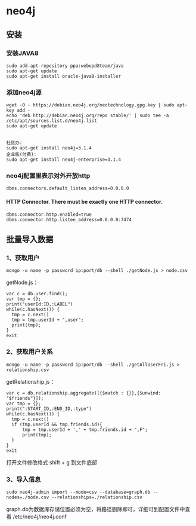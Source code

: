 # neo4j
## 安装
### 安装JAVA8
	sudo add-apt-repository ppa:webupd8team/java
	sudo apt-get update
	sudo apt-get install oracle-java8-installer

### 添加neo4j源
	wget -O - https://debian.neo4j.org/neotechnology.gpg.key | sudo apt-key add -
	echo 'deb http://debian.neo4j.org/repo stable/' | sudo tee -a /etc/apt/sources.list.d/neo4j.list
	sudo apt-get update


	社区办:
	sudo apt-get install neo4j=3.1.4
	企业版(付费):
	sudo apt-get install neo4j-enterprise=3.1.4


### neo4j配置里表示对外开放http
	dbms.connectors.default_listen_address=0.0.0.0
#### HTTP Connector. There must be exactly one HTTP connector.
	dbms.connector.http.enabled=true
	dbms.connector.http.listen_address=0.0.0.0:7474



## 批量导入数据

### 1、获取用户
	mongo -u name -p password ip:port/db --shell ./getNode.js > node.csv

getNode.js：

	var c = db.user.find();
	var tmp = {};
	print("userId:ID,:LABEL")
	while(c.hasNext()) {
	  tmp = c.next()
	  tmp = tmp.userId + ",user";
	  print(tmp);
	}
	exit


### 2、获取用户关系
	mongo -u name -p password ip:port/db --shell ./getAllUserFri.js > relationship.csv

getRelationship.js：

	var c = db.relationship.aggregate([{$match : {}},{$unwind: "$friends"}]);
	var tmp = {};
	print(":START_ID,:END_ID,:type")
	while(c.hasNext()) {
	  tmp = c.next()
	  if (tmp.userId && tmp.friends.id){
	      tmp = tmp.userId + ',' + tmp.friends.id + ",F";
	      print(tmp);
	  }
	}
	exit

 打开文件修改格式  shift + g 到文件底部

### 3、导入信息
	sudo neo4j-admin import --mode=csv --database=graph.db --nodes=./node.csv --relationships=./relationship.csv
graph.db为数据库存储位置必须为空，将路径删除即可，详细可到配置文件中查看 /etc/neo4j/neo4j.conf

